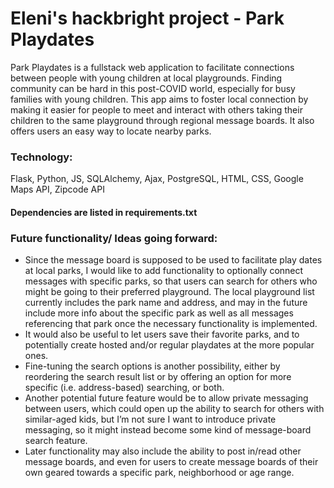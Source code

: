 
<h1>Eleni's hackbright project - Park Playdates</h1>

Park Playdates is a fullstack web application to facilitate connections between people with young children at local playgrounds. Finding community can be hard in this post-COVID world, especially for busy families with young children. This app aims to foster local connection by making it easier for people to meet and interact with others taking their children to the same playground through regional message boards. It also offers users an easy way to locate nearby parks.

<h3> Technology: </h3>
Flask, Python, JS, SQLAlchemy, Ajax, PostgreSQL, HTML, CSS, Google Maps API, Zipcode API

<h4>Dependencies are listed in requirements.txt</h4>


<h3>Future functionality/ Ideas going forward:</h3>

* Since the message board is supposed to be used to facilitate play dates at local parks, I would like to add functionality to optionally connect messages with specific parks, so that users can search for others who might be going to their preferred playground. The local playground list currently includes the park name and address, and may in the future include more info about the specific park as well as all messages referencing that park once the necessary functionality is implemented.
* It would also be useful to let users save their favorite parks, and to potentially create hosted and/or regular playdates at the more popular ones. 
* Fine-tuning the search options is another possibility, either by reordering the search result list or by offering an option for more specific (i.e. address-based) searching, or both.
* Another potential future feature would be to allow private messaging between users, which could open up the ability to search for others with similar-aged kids, but I’m not sure I want to introduce private messaging, so it might instead become some kind of message-board search feature. 
* Later functionality may also include the ability to post in/read other message boards, and even for users to create message boards of their own geared towards a specific park, neighborhood or age range.





